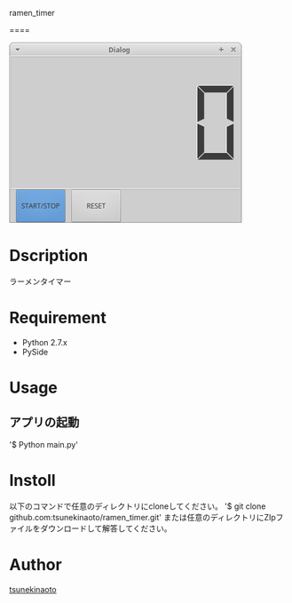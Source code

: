 ramen_timer

====

![demoimage](./demoimage.png)

# Dscription
ラーメンタイマー

# Requirement

- Python 2.7.x
- PySide

# Usage
## アプリの起動
'$ Python main.py'

# Instoll
以下のコマンドで任意のディレクトリにcloneしてください。
'$ git clone github.com:tsunekinaoto/ramen_timer.git'
または任意のディレクトリにZIpファイルをダウンロードして解答してください。

# Author
[tsunekinaoto](https://github.com/tsunekinaoto)



